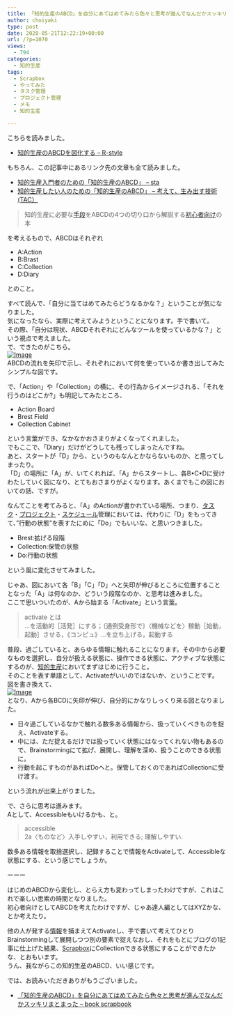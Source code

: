 ```yaml
---
title: 「知的生産のABCD」を自分にあてはめてみたら色々と思考が進んでなんだかスッキリまとまった
author: choiyaki
type: post
date: 2020-05-21T12:22:19+00:00
url: /?p=1070
views:
  - 794
categories:
  - 知的生産
tags:
  - Scrapbox
  - やってみた
  - タスク管理
  - プロジェクト管理
  - メモ
  - 知的生産

---
```

こちらを読みました。

  * [知的生産のABCDを図化する – R-style][1]

もちろん、この記事中にあるリンク先の文章も全て読みました。

  * [知的生産入門者のための「知的生産のABCD」 &#8211; sta][2]
  * [知的生産したい人のための「知的生産のABCD」 &#8211; 考えて、生み出す技術(TAC）][3]

> 知的生産に必要な[手段][4]をABCDの4つの切り口から解説する[初心者向け][5]の本

を考えるもので、ABCDはそれぞれ

  * A:Action
  * B:Brast
  * C:Collection
  * D:Diary

とのこと。

すべて読んで、「自分に当てはめてみたらどうなるかな？」ということが気になりました。  
気になったなら、実際に考えてみようということになります。手で書いて。  
その際、「自分は現状、ABCDそれぞれにどんなツールを使っているかな？」という視点で考えました。  
で、できたのがこちら。  
[![Image][6]][7]  
ABCDの流れを矢印で示し、それぞれにおいて何を使っているか書き出してみたシンプルな図です。

で、「Action」や「Collection」の横に、その行為からイメージされる、「それを行うのはどこか?」も明記してみたところ、

  * Action Board
  * Brest Field
  * Collection Cabinet

という言葉ができ、なかなかおさまりがよくなってくれました。  
でもここで、「Diary」だけがどうしても残ってしまったんですね。  
あと、スタートが「D」から、というのもなんとかならないものか、と思ってしまったり。  
「D」の場所に「A」が、いてくれれば、「A」からスタートし、各B•C•Dに受けわたしていく図になり、とてもおさまりがよくなります。あくまでもこの図においての話、ですが。

なんてことを考てみると、「A」のActionが書かれている場所、つまり、[タスク][8]・[プロジェクト][9]・[スケジュール][10]管理においては、代わりに「D」をもってきて、&#8221;行動の状態&#8221;を表すたにめに「Do」でもいいな、と思いつきました。

  * Brest:拡げる段階
  * Collection:保管の状態
  * Do:行動の状態

という風に変化させてみました。

じゃあ、図において各「B」「C」「D」へと矢印が伸びるところに位置することとなった「A」は何なのか、どういう段階なのか、と思考は進みました。  
ここで思いついたのが、Aから始まる「Activate」という言葉。

> activate とは  
> …を活動的［活発］にする；〔通例受身形で〕〈機械などを〉稼動［始動，起動］させる，《コンピュ》…を立ち上げる，起動する

普段、過ごしていると、あらゆる情報に触れることになります。その中から必要なものを選択し、自分が扱える状態に、操作できる状態に、アクティブな状態にするのが、[知的生産][11]においてまずはじめに行うこと。  
そのことを表す単語として、Activateがいいのではないか、ということです。  
図を書き換えて、  
[![Image][12]][13]  
となり、Aから各BCDに矢印が伸び、自分的にかなりしっくり来る図となりました。

  * 日々過ごしているなかで触れる数多ある情報から、扱っていくべきものを捉え、Activateする。
  * 中には、ただ捉えるだけでは扱っていく状態にはなってくれない物もあるので、Brainstormingにて拡げ、展開し、理解を深め、扱うことのできる状態に。
  * 行動を起こすものがあればDoへと。保管しておくのであればCollectionに受け渡す。

という流れが出来上がりました。

で、さらに思考は進みます。  
Aとして、Accessibleもいけるかも、と。

> accessible  
> 2a〈ものなど〉入手しやすい，利用できる; 理解しやすい.

数多ある情報を取捨選択し、記録することで情報をActivateして、Accessibleな状態にする、という感じでしょうか。

ーーー

はじめのABCDから変化し、とらえ方も変わってしまったわけですが、これはこれで楽しい思索の時間となりました。  
初心者向けとしてABCDを考えたわけですが、じゃあ達人編としてはXYZかな、とか考えたり。

他の人が発する[情報][14]を捕まえてActivateし、手で書いて考えてひとりBrainstormingして展開しつつ別の要素で捉えなおし、それをもとにブログの1記事に仕上げた結果、[Scrapbox][15]にCollectionできる状態にすることができたかな、とおもいます。  
うん、我ながらこの知的生産のABCD、いい感じです。

では、お読みいただきありがもうございました。

  * [「知的生産のABCD」を自分にあてはめてみたら色々と思考が進んでなんだかスッキリまとまった &#8211; book scrapbook][16]

 [1]: https://rashita.net/blog/?p=30069
 [2]: https://scrapbox.io/sta/%E7%9F%A5%E7%9A%84%E7%94%9F%E7%94%A3%E5%85%A5%E9%96%80%E8%80%85%E3%81%AE%E3%81%9F%E3%82%81%E3%81%AE%E3%80%8C%E7%9F%A5%E7%9A%84%E7%94%9F%E7%94%A3%E3%81%AEABCD%E3%80%8D
 [3]: https://scrapbox.io/thinkandcreateteck/%E7%9F%A5%E7%9A%84%E7%94%9F%E7%94%A3%E3%81%97%E3%81%9F%E3%81%84%E4%BA%BA%E3%81%AE%E3%81%9F%E3%82%81%E3%81%AE%E3%80%8C%E7%9F%A5%E7%9A%84%E7%94%9F%E7%94%A3%E3%81%AEABCD%E3%80%8D
 [4]: https://scrapbox.io/choiyaki-hondana/%E6%89%8B%E6%AE%B5
 [5]: https://scrapbox.io/choiyaki-hondana/%E5%88%9D%E5%BF%83%E8%80%85%E5%90%91%E3%81%91
 [6]: https://gyazo.com/60c4f12b990efa265e249ac53ef06541/thumb/1000
 [7]: https://gyazo.com/60c4f12b990efa265e249ac53ef06541
 [8]: https://scrapbox.io/choiyaki-hondana/%E3%82%BF%E3%82%B9%E3%82%AF
 [9]: https://scrapbox.io/choiyaki-hondana/%E3%83%97%E3%83%AD%E3%82%B8%E3%82%A7%E3%82%AF%E3%83%88
 [10]: https://scrapbox.io/choiyaki-hondana/%E3%82%B9%E3%82%B1%E3%82%B8%E3%83%A5%E3%83%BC%E3%83%AB
 [11]: https://scrapbox.io/choiyaki-hondana/%E7%9F%A5%E7%9A%84%E7%94%9F%E7%94%A3
 [12]: https://gyazo.com/859b441d54c8646fca56f1c45319d250/thumb/1000
 [13]: https://gyazo.com/859b441d54c8646fca56f1c45319d250
 [14]: https://scrapbox.io/choiyaki-hondana/%E6%83%85%E5%A0%B1
 [15]: https://scrapbox.io/choiyaki-hondana/Scrapbox
 [16]: https://scrapbox.io/choiyaki-hondana/%E3%80%8C%E7%9F%A5%E7%9A%84%E7%94%9F%E7%94%A3%E3%81%AEABCD%E3%80%8D%E3%82%92%E8%87%AA%E5%88%86%E3%81%AB%E3%81%82%E3%81%A6%E3%81%AF%E3%82%81%E3%81%A6%E3%81%BF%E3%81%9F%E3%82%89%E8%89%B2%E3%80%85%E3%81%A8%E6%80%9D%E8%80%83%E3%81%8C%E9%80%B2%E3%82%93%E3%81%A7%E3%81%AA%E3%82%93%E3%81%A0%E3%81%8B%E3%82%B9%E3%83%83%E3%82%AD%E3%83%AA%E3%81%BE%E3%81%A8%E3%81%BE%E3%81%A3%E3%81%9F